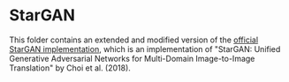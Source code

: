 # StarGAN

This folder contains an extended and modified version of the [official StarGAN implementation](https://github.com/yunjey/stargan),
which is an implementation of "StarGAN: Unified Generative Adversarial Networks for Multi-Domain Image-to-Image Translation"
by Choi et al. (2018).